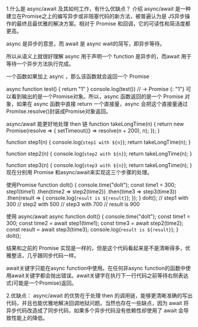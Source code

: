 1.什么是 async/await 及其如何工作，有什么优缺点？
  介绍
  async/await 是一种建立在Promise之上的编写异步或非阻塞代码的新方法，被普遍认为是 JS异步操作的最终且最优雅的解决方案。相对于 Promise 和回调，它的可读性和简洁度都更高。

  async 是异步的意思，而 await 是 async wait的简写，即异步等待。

  所以从语义上就很好理解 async 用于声明一个 function 是异步的，而await 用于等待一个异步方法执行完成。

  一个函数如果加上 async ，那么该函数就会返回一个 Promise

  async function test() {
    return "1"
  }
  console.log(test()) // -> Promise {<resolved>: "1"}
  可以看到输出的是一个Promise对象。所以，async 函数返回的是一个 Promise 对象，如果在 async 函数中直接 return 一个直接量，async 会把这个直接量通过 PromIse.resolve()封装成Promise对象返回。

  async/await 能更好地处理 then 链
  function takeLongTime(n) {
      return new Promise(resolve => {
          setTimeout(() => resolve(n + 200), n);
      });
  }

  function step1(n) {
      console.log(`step1 with ${n}`);
      return takeLongTime(n);
  }

  function step2(n) {
      console.log(`step2 with ${n}`);
      return takeLongTime(n);
  }

  function step3(n) {
      console.log(`step3 with ${n}`);
      return takeLongTime(n);
  }
  现在分别用 Promise 和async/await来实现这三个步骤的处理。

  使用Promise
  function doIt() {
      console.time("doIt");
      const time1 = 300;
      step1(time1)
          .then(time2 => step2(time2))
          .then(time3 => step3(time3))
          .then(result => {
              console.log(`result is ${result}`);
          });
  }
  doIt();
  // step1 with 300
  // step2 with 500
  // step3 with 700
  // result is 900

  使用 async/await
  async function doIt() {
      console.time("doIt");
      const time1 = 300;
      const time2 = await step1(time1);
      const time3 = await step2(time2);
      const result = await step3(time3);
      console.log(`result is ${result}`);
  }
  doIt();

  结果和之前的 Promise 实现是一样的，但是这个代码看起来是不是清晰得多，优雅整洁，几乎跟同步代码一样。

  await关键字只能在async function中使用。在任何非async function的函数中使用await关键字都会抛出错误。await关键字在执行下一行代码之前等待右侧表达式(可能是一个Promise)返回。

2.优缺点：
  async/await 的优势在于处理 then 的调用链，能够更清晰准确的写出代码，并且也能优雅地解决回调地狱问题。当然也存在一些缺点，因为 await 将异步代码改造成了同步代码，如果多个异步代码没有依赖性却使用了 await 会导致性能上的降低。